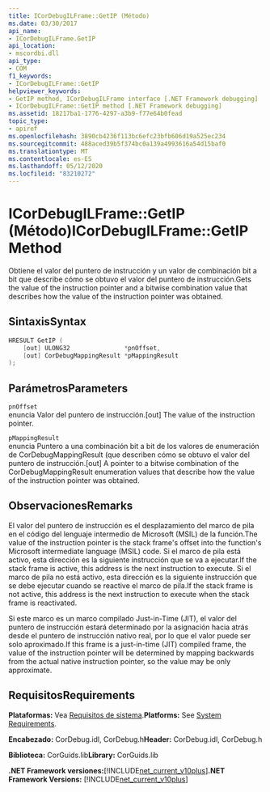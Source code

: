 ```yaml
---
title: ICorDebugILFrame::GetIP (Método)
ms.date: 03/30/2017
api_name:
- ICorDebugILFrame.GetIP
api_location:
- mscordbi.dll
api_type:
- COM
f1_keywords:
- ICorDebugILFrame::GetIP
helpviewer_keywords:
- GetIP method, ICorDebugILFrame interface [.NET Framework debugging]
- ICorDebugILFrame::GetIP method [.NET Framework debugging]
ms.assetid: 18217ba1-1776-4297-a3b9-f77e64b0fead
topic_type:
- apiref
ms.openlocfilehash: 3890cb4236f113bc6efc23bfb606d19a525ec234
ms.sourcegitcommit: 488aced39b5f374bc0a139a4993616a54d15baf0
ms.translationtype: MT
ms.contentlocale: es-ES
ms.lasthandoff: 05/12/2020
ms.locfileid: "83210272"
---
```

# <a name="icordebugilframegetip-method"></a><span data-ttu-id="37b12-102">ICorDebugILFrame::GetIP (Método)</span><span class="sxs-lookup"><span data-stu-id="37b12-102">ICorDebugILFrame::GetIP Method</span></span>
<span data-ttu-id="37b12-103">Obtiene el valor del puntero de instrucción y un valor de combinación bit a bit que describe cómo se obtuvo el valor del puntero de instrucción.</span><span class="sxs-lookup"><span data-stu-id="37b12-103">Gets the value of the instruction pointer and a bitwise combination value that describes how the value of the instruction pointer was obtained.</span></span>  
  
## <a name="syntax"></a><span data-ttu-id="37b12-104">Sintaxis</span><span class="sxs-lookup"><span data-stu-id="37b12-104">Syntax</span></span>  
  
```cpp  
HRESULT GetIP (  
    [out] ULONG32               *pnOffset,
    [out] CorDebugMappingResult *pMappingResult  
);  
```  
  
## <a name="parameters"></a><span data-ttu-id="37b12-105">Parámetros</span><span class="sxs-lookup"><span data-stu-id="37b12-105">Parameters</span></span>  
 `pnOffset`  
 <span data-ttu-id="37b12-106">enuncia Valor del puntero de instrucción.</span><span class="sxs-lookup"><span data-stu-id="37b12-106">[out] The value of the instruction pointer.</span></span>  
  
 `pMappingResult`  
 <span data-ttu-id="37b12-107">enuncia Puntero a una combinación bit a bit de los valores de enumeración de CorDebugMappingResult (que describen cómo se obtuvo el valor del puntero de instrucción.</span><span class="sxs-lookup"><span data-stu-id="37b12-107">[out] A pointer to a bitwise combination of the CorDebugMappingResult enumeration values that describe how the value of the instruction pointer was obtained.</span></span>  
  
## <a name="remarks"></a><span data-ttu-id="37b12-108">Observaciones</span><span class="sxs-lookup"><span data-stu-id="37b12-108">Remarks</span></span>  
 <span data-ttu-id="37b12-109">El valor del puntero de instrucción es el desplazamiento del marco de pila en el código del lenguaje intermedio de Microsoft (MSIL) de la función.</span><span class="sxs-lookup"><span data-stu-id="37b12-109">The value of the instruction pointer is the stack frame's offset into the function's Microsoft intermediate language (MSIL) code.</span></span> <span data-ttu-id="37b12-110">Si el marco de pila está activo, esta dirección es la siguiente instrucción que se va a ejecutar.</span><span class="sxs-lookup"><span data-stu-id="37b12-110">If the stack frame is active, this address is the next instruction to execute.</span></span> <span data-ttu-id="37b12-111">Si el marco de pila no está activo, esta dirección es la siguiente instrucción que se debe ejecutar cuando se reactive el marco de pila.</span><span class="sxs-lookup"><span data-stu-id="37b12-111">If the stack frame is not active, this address is the next instruction to execute when the stack frame is reactivated.</span></span>  
  
 <span data-ttu-id="37b12-112">Si este marco es un marco compilado Just-in-Time (JIT), el valor del puntero de instrucción estará determinado por la asignación hacia atrás desde el puntero de instrucción nativo real, por lo que el valor puede ser solo aproximado.</span><span class="sxs-lookup"><span data-stu-id="37b12-112">If this frame is a just-in-time (JIT) compiled frame, the value of the instruction pointer will be determined by mapping backwards from the actual native instruction pointer, so the value may be only approximate.</span></span>  
  
## <a name="requirements"></a><span data-ttu-id="37b12-113">Requisitos</span><span class="sxs-lookup"><span data-stu-id="37b12-113">Requirements</span></span>  
 <span data-ttu-id="37b12-114">**Plataformas:** Vea [Requisitos de sistema](../../get-started/system-requirements.md).</span><span class="sxs-lookup"><span data-stu-id="37b12-114">**Platforms:** See [System Requirements](../../get-started/system-requirements.md).</span></span>  
  
 <span data-ttu-id="37b12-115">**Encabezado:** CorDebug.idl, CorDebug.h</span><span class="sxs-lookup"><span data-stu-id="37b12-115">**Header:** CorDebug.idl, CorDebug.h</span></span>  
  
 <span data-ttu-id="37b12-116">**Biblioteca:** CorGuids.lib</span><span class="sxs-lookup"><span data-stu-id="37b12-116">**Library:** CorGuids.lib</span></span>  
  
 <span data-ttu-id="37b12-117">**.NET Framework versiones:**[!INCLUDE[net_current_v10plus](../../../../includes/net-current-v10plus-md.md)]</span><span class="sxs-lookup"><span data-stu-id="37b12-117">**.NET Framework Versions:** [!INCLUDE[net_current_v10plus](../../../../includes/net-current-v10plus-md.md)]</span></span>
